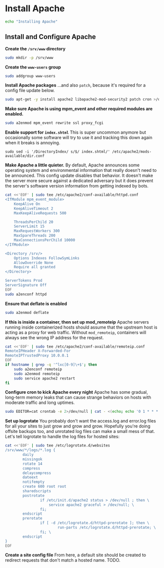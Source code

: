 # Install Apache

```bash
echo "Installing Apache"
```

## Install and Configure Apache

**Create the `/srv/www` directory**
```bash
sudo mkdir -p /srv/www
```

**Create the `www-users` group**
```bash
sudo addgroup www-users
```

**Install Apache packages**
...and also `patch`, because it's required for a config file update below.
```bash
sudo apt-get -y install apache2 libapache2-mod-security2 patch cron >/dev/null
```

**Make sure Apache is using mpm_event and other required modules are enabled.**
```bash
sudo a2enmod mpm_event rewrite ssl proxy_fcgi
```

**Enable support for `index.shtml`**
This is super uncommon anymore but occasionally some software will try to use it and tracking this down again when it breaks is annoying.
```
sudo sed -i '/DirectoryIndex/ s/$/ index.shtml/' /etc/apache2/mods-available/dir.conf
```

**Make Apache a little quieter.**
By default, Apache announces some operating system and environmental information that really doesn't need to be announced. This config update disables that behavior. It doesn't make the server more secure against a dedicated adversary but it does prevent the server's software version information from getting indexed by bots.
```bash
cat <<'EOF' | sudo tee /etc/apache2/conf-available/httpd.conf
<IfModule mpm_event_module>
    KeepAlive On
    KeepAliveTimeout 2
    MaxKeepAliveRequests 500

    ThreadsPerChild 20
    ServerLimit 15
    MaxRequestWorkers 300
    MaxSpareThreads 200
    MaxConnectionsPerChild 10000
</IfModule>

<Directory /srv/>  
    Options Indexes FollowSymLinks
    AllowOverride None
    Require all granted
</Directory>

ServerTokens Prod
ServerSignature Off
EOF
sudo a2enconf httpd
```

**Ensure that deflate is enabled**
```bash
sudo a2enmod deflate
```

**If this is inside a container, then set up mod_remoteip**
Apache servers running inside containerized hosts should assume that the upstream host is acting as a proxy for web traffic. Without `mod_remoteip`, containers will always see the wrong IP address for the request.
```bash
cat <<'EOF' | sudo tee /etc/apache2/conf-available/remoteip.conf
RemoteIPHeader X-Forwarded-For
RemoteIPTrustedProxy 10.0.0.1
EOF
if hostname | grep -q '^lxc[0-9]\+$'; then
    sudo a2enconf remoteip
    sudo a2enmod remoteip
    sudo service apache2 restart
fi
```

**Configure cron to kick Apache every night**
Apache has some gradual, long-term memory leaks that can cause strange behaviors on hosts with moderate traffic and long uptimes.
```bash
sudo EDITOR=cat crontab -e 2>/dev/null | cat - <(echo; echo '0 1 * * * /usr/sbin/apachectl graceful') | sudo crontab -
```

**Set up logrotate**
You probably don't want the access.log and error.log files for all your sites to just grow and grow and grow. Hopefully you're doing offsite backups too, and unrotated log files can make a small mess of that. Let's tell logrotate to handle the log files for hosted sites:
```bash
cat <<'EOF' | sudo tee /etc/logrotate.d/websites
/srv/www/*/logs/*.log {
        daily
        missingok
        rotate 14
        compress
        delaycompress
        dateext
        notifempty
        create 600 root root
        sharedscripts
        postrotate
                if /etc/init.d/apache2 status > /dev/null ; then \
                    service apache2 graceful > /dev/null; \
                fi;
        endscript
        prerotate
                if [ -d /etc/logrotate.d/httpd-prerotate ]; then \
                        run-parts /etc/logrotate.d/httpd-prerotate; \
                fi; \
        endscript
}
EOF
```

**Create a site config file**
From here, a default site should be created to redirect requests that don't match a hosted name.
TODO.
